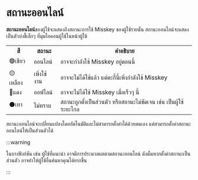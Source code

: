 # สถานะออนไลน์

**สถานะออนไลน์**ของผู้ใช้จะแสดงถึงสถานะการใช้ Misskey ของผู้ใช้รายนั้น สถานะออนไลน์จะแสดงเป็นตัวบ่งชี้เล็กๆ ที่มุมไอคอนผู้ใช้ในหน้าผู้ใช้

<table>
	<tbody><tr>
		<th>สี</th>
		<th>สถานะ</th>
		<th>คำอธิบาย</th>
	</tr>
	<tr>
		<td>🟢เขียว</td>
		<td>ออนไลน์</td>
		<td>อาจจะกำลังใช้ Misskey อยู่ตอนนี้</td>
	</tr>
	<tr>
		<td>🟡เหลือง</td>
		<td>เพิ่งใช้งาน</td>
		<td>อาจจะไม่ได้ใช้แล้ว แต่ตะกี้นี้เพิ่งกำลังใช้ Misskey</td>
	</tr>
	<tr>
		<td>🔴แดง</td>
		<td>ออฟไลน์</td>
		<td>อาจจะไม่ได้ใช้ Misskey เมื่อเร็วๆ นี้</td>
	</tr>
	<tr>
		<td>⚫เทา</td>
		<td>ไม่ทราบ</td>
		<td>สถานะถูกตั้งเป็นส่วนตัว หรือสถานะไม่ชัดเจน เช่น เป็นผู้ใช้ระยะไกล</td>
	</tr>
</tbody></table>

สถานะออนไลน์จะเปลี่ยนแปลงโดยอัตโนมัติและไม่สามารถตั้งค่าได้ด้วยตนเอง แต่สามารถตั้งค่าสถานะออนไลน์ให้เป็นส่วนตัวได้

:::warning

ในบางฟังก์ชัน เช่น ผู้ใช้ที่แนะนำ อาจมีการประมวลผลตามสถานะออนไลน์ ดังนั้นหากตั้งค่าสถานะเป็นส่วนตัว อาจทำให้ผู้ใช้อื่นค้นหาคุณได้ยากขึ้น

:::
